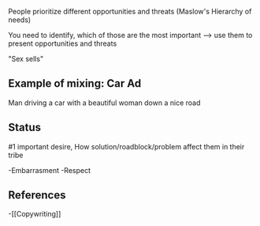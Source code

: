 People prioritize different opportunities and threats (Maslow's Hierarchy of needs)

You need to identify, which of those are the most important --> use them to present opportunities and threats

"Sex sells"

## Example of mixing: Car Ad

Man driving a car with a beautiful woman down a nice road

## Status

#1 important desire, How solution/roadblock/problem affect them in their tribe

-Embarrasment
-Respect
## References
<!-- Links to pages not referenced in the content -->
-[[Copywriting]]